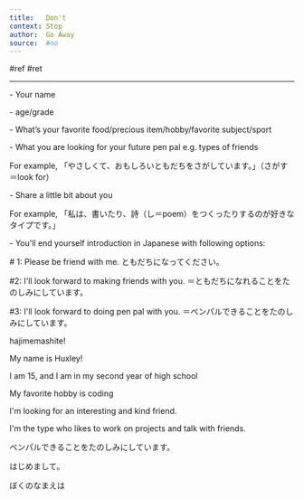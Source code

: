 ```yaml
---
title:   Don't
context: Stop
author:  Go Away
source:  #no
---
```


#ref #ret 

---





           

\- Your name

\- age/grade

\- What’s your favorite food/precious item/hobby/favorite subject/sport

\- What you are looking for your future pen pal e.g. types of friends

For example, 「やさしくて、おもしろいともだちをさがしています。」（さがす＝look for）

\- Share a little bit about you

For example, 「私は、書いたり、詩（し＝poem）をつくったりするのが好きなタイプです。」

 \- You'll end yourself introduction in Japanese with following options:

\# 1: Please be friend with me. ともだちになってください。

#2: I'll look forward to making friends with you. ＝ともだちになれることをたのしみにしています。

#3: I'll look forward to doing pen pal with you. ＝ペンパルできることをたのしみにしています。



hajimemashite!

My name is Huxley!

I am 15, and I am in my second year of high school 

My favorite hobby is coding

I'm looking for an interesting and kind friend.

I'm the type who likes to work on projects and talk with friends.

ペンパルできることをたのしみにしています。


はじめまして。

ぼくのなまえは



















